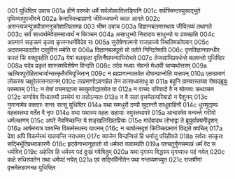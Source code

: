 001  युधिष्ठिर उवाच
001a हीने परमके धर्मे सर्वलोकातिलङ्घिनि
001c सर्वस्मिन्दस्युसाद्भूते पृथिव्यामुपजीवने
002a केनास्मिन्ब्राह्मणो जीवेज्जघन्ये काल आगते
002c असन्त्यजन्पुत्रपौत्राननुक्रोशात्पितामह
003  भीष्म उवाच
003a विज्ञानबलमास्थाय जीवितव्यं तथागते
003c सर्वं साध्वर्थमेवेदमसाध्वर्थं न किञ्चन
004a असाधुभ्यो निरादाय साधुभ्यो यः प्रयच्छति
004c आत्मानं सङ्क्रमं कृत्वा कृत्स्नधर्मविदेव सः
005a सुरोषेणात्मनो राजन्राज्ये स्थितिमकोपयन्
005c अदत्तमप्याददीत दातुर्वित्तं ममेति वा
006a विज्ञानबलपूतो यो वर्तते निन्दितेष्वपि
006c वृत्तविज्ञानवान्धीरः कस्तं किं वक्तुमर्हति
007a येषां बलकृता वृत्तिर्नैषामन्याभिरोचते
007c तेजसाभिप्रवर्धन्ते बलवन्तो युधिष्ठिर
008a यदेव प्रकृतं शास्त्रमविशेषेण विन्दति
008c तदेव मध्याः सेवन्ते मेधावी चाप्यथोत्तरम्
009a ऋत्विक्पुरोहिताचार्यान्सत्कृतैरभिपूजितान्
009c न ब्राह्मणान्यातयेत दोषान्प्राप्नोति यातयन्
010a एतत्प्रमाणं लोकस्य चक्षुरेतत्सनातनम्
010c तत्प्रमाणोऽवगाहेत तेन तत्साध्वसाधु वा
011a बहूनि ग्रामवास्तव्या रोषाद्ब्रूयुः परस्परम्
011c न तेषां वचनाद्राजा सत्कुर्याद्यातयेत वा
012a न वाच्यः परिवादो वै न श्रोतव्यः कथञ्चन
012c कर्णावेव पिधातव्यौ प्रस्थेयं वा ततोऽन्यतः
013a न वै सतां वृत्तमेतत्परिवादो न पैशुनम्
013c गुणानामेव वक्तारः सन्तः सत्सु युधिष्ठिर
014a यथा समधुरौ दम्यौ सुदान्तौ साधुवाहिनौ
014c धुरमुद्यम्य वहतस्तथा वर्तेत वै नृपः
014e यथा यथास्य वहतः सहायाः स्युस्तथापरे
015a आचारमेव मन्यन्ते गरीयो धर्मलक्षणम्
015c अपरे नैवमिच्छन्ति ये शङ्खलिखितप्रियाः
015e मार्दवादथ लोभाद्वा ते ब्रूयुर्वाक्यमीदृशम्
016a आर्षमप्यत्र पश्यन्ति विकर्मस्थस्य यापनम्
016c न चार्षात्सदृशं किञ्चित्प्रमाणं विद्यते क्वचित्
017a देवा अपि विकर्मस्थं यातयन्ति नराधमम्
017c व्याजेन विन्दन्वित्तं हि धर्मात्तु परिहीयते
018a सर्वतः सत्कृतः सद्भिर्भूतिप्रभवकारणैः
018c हृदयेनाभ्यनुज्ञातो यो धर्मस्तं व्यवस्यति
019a यश्चतुर्गुणसम्पन्नं धर्मं वेद स धर्मवित्
019c अहेरिव हि धर्मस्य पदं दुःखं गवेषितुम्
020a यथा मृगस्य विद्धस्य मृगव्याधः पदं नयेत्
020c कक्षे रुधिरपातेन तथा धर्मपदं नयेत्
021a एवं सद्भिर्विनीतेन पथा गन्तव्यमच्युत
021c राजर्षीणां वृत्तमेतदवगच्छ युधिष्ठिर
